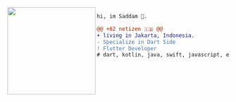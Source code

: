 <img align="left" height="200" src="https://media4.giphy.com/media/l41Ygr7sR5limRkek/giphy.gif?cid=ecf05e47omgwu58eivtnfwh7818dz4ytyrdia5uqen4p59fj&rid=giphy.gif"/>

```diff
hi, im Saddam 🗿.

@@ +62 netizen 🇮🇩 @@
+ living in Jakarta, Indonesia.
- Specialize in Dart Side 
! Flutter Developer
# dart, kotlin, java, swift, javascript, etc.
```
